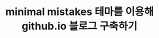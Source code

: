 ---
title: "minimal mistakes 테마를 이용해 github.io 블로그 구축하기"
categories:
    - About
last_modified_at: 2018-10-23T10:56:00+09:00
toc: true
author_profile: true
read_time: true
tags:
    - About
---